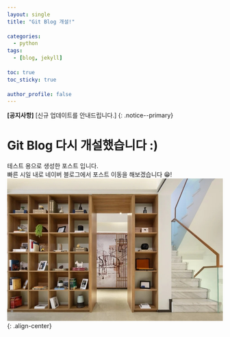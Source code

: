 ```yaml
---
layout: single
title: "Git Blog 개설!"

categories: 
  - python
tags: 
  - [blog, jekyll]

toc: true
toc_sticky: true

author_profile: false
---
```


**[공지사항]** [신규 업데이트를 안내드립니다.] 
{: .notice--primary}

# Git Blog 다시 개설했습니다 :)
테스트 용으로 생성한 포스트 입니다.<br>
빠른 시일 내로 네이버 블로그에서 포스트 이동을 해보겠습니다 😁!
![이미지](/images/2023-04-15-1/zoom_background.jpg) 
{: .align-center}
